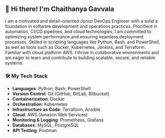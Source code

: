 ## 👋 Hi there!  I'm Chaithanya Gavvala

I am a motivated and detail-oriented Junior DevOps Engineer with a solid a foundation in software development and operations practices. Procifient in automation, CI/CD pipelines, and cloud technologies, I am committed to optimizing system performance and ensuring seamless deployment processes. Skilled in scripting languages like Python, Bash, and PowerShell, as well as tools such as Docker, Kubernetes, Jenkins, and Terraform. Familiar with cloud platform AWS. I thrive in collaborative environments and am eager to learn and contribute to building scalable, secure, and reliable systems. 

### 🛠️ My Tech Stack

- **Languages**: Python, Bash, PowerShell
- **Version Control**: Git (GitHub, GitLab, Bitbucket)
- **Containerization**: Docker
- **Orchestration**: Kubernetes
- **Infrastructure as Code**: Terraform, Ansible
- **Cloud**: AWS (Amazon Web Services)
- **Monitoring & Logging**: Prometheus, Grafana
- **Databases**: MySQL, PostgreSQL
- **API Testing**: Postman
  
